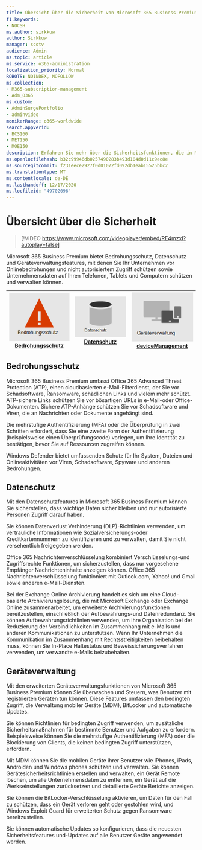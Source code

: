 ```yaml
---
title: Übersicht über die Sicherheit von Microsoft 365 Business Premium
f1.keywords:
- NOCSH
ms.author: sirkkuw
author: Sirkkuw
manager: scotv
audience: Admin
ms.topic: article
ms.service: o365-administration
localization_priority: Normal
ROBOTS: NOINDEX, NOFOLLOW
ms.collection:
- M365-subscription-management
- Adm_O365
ms.custom:
- AdminSurgePortfolio
- adminvideo
monikerRange: o365-worldwide
search.appverid:
- BCS160
- MET150
- MOE150
description: Erfahren Sie mehr über die Sicherheitsfunktionen, die in Microsoft 365 for Business enthalten sind.
ms.openlocfilehash: b32c99946db0257490283b493d104d0d11c9ec8e
ms.sourcegitcommit: f231eece2927f0d01072fd092db1eab15525bbc2
ms.translationtype: MT
ms.contentlocale: de-DE
ms.lasthandoff: 12/17/2020
ms.locfileid: "49702096"
---
```

# <a name="overview-of-security"></a>Übersicht über die Sicherheit

> [!VIDEO https://www.microsoft.com/videoplayer/embed/RE4mzxI?autoplay=false]

Microsoft 365 Business Premium bietet Bedrohungsschutz, Datenschutz und Geräteverwaltungsfeatures, mit denen Sie Ihr Unternehmen vor Onlinebedrohungen und nicht autorisiertem Zugriff schützen sowie Unternehmensdaten auf Ihren Telefonen, Tablets und Computern schützen und verwalten können.

|![Bedrohungsschutz](../media/m365-business-security-threat-protection.png)<br/>[Bedrohungsschutz](#threat-protection)|![Zusammenarbeit mit einem Client](../media/m365-business-security-data-protection.png) <br/>[Datenschutz](#data-protection) | ![Geräteverwaltung](../media/m365-business-security-device-management.png) <br/>[deviceManagement](#device-management) |
|--|--|--|

## <a name="threat-protection"></a>Bedrohungsschutz

Microsoft 365 Business Premium umfasst Office 365 Advanced Threat Protection (ATP), einen cloudbasierten e-Mail-Filterdienst, der Sie vor Schadsoftware, Ransomware, schädlichen Links und vielem mehr schützt. ATP-sichere Links schützen Sie vor bösartigen URLs in e-Mail-oder Office-Dokumenten. Sichere ATP-Anhänge schützen Sie vor Schadsoftware und Viren, die an Nachrichten oder Dokumente angehängt sind.

Die mehrstufige Authentifizierung (MFA) oder die Überprüfung in zwei Schritten erfordert, dass Sie eine zweite Form der Authentifizierung (beispielsweise einen Überprüfungscode) vorlegen, um Ihre Identität zu bestätigen, bevor Sie auf Ressourcen zugreifen können.  

Windows Defender bietet umfassenden Schutz für Ihr System, Dateien und Onlineaktivitäten vor Viren, Schadsoftware, Spyware und anderen Bedrohungen.

## <a name="data-protection"></a>Datenschutz

Mit den Datenschutzfeatures in Microsoft 365 Business Premium können Sie sicherstellen, dass wichtige Daten sicher bleiben und nur autorisierte Personen Zugriff darauf haben.

Sie können Datenverlust Verhinderung (DLP)-Richtlinien verwenden, um vertrauliche Informationen wie Sozialversicherungs-oder Kreditkartennummern zu identifizieren und zu verwalten, damit Sie nicht versehentlich freigegeben werden. 

Office 365 Nachrichtenverschlüsselung kombiniert Verschlüsselungs-und Zugriffsrechte Funktionen, um sicherzustellen, dass nur vorgesehene Empfänger Nachrichteninhalte anzeigen können. Office 365 Nachrichtenverschlüsselung funktioniert mit Outlook.com, Yahoo! und Gmail sowie anderen e-Mail-Diensten.

Bei der Exchange Online Archivierung handelt es sich um eine Cloud-basierte Archivierungslösung, die mit Microsoft Exchange oder Exchange Online zusammenarbeitet, um erweiterte Archivierungsfunktionen bereitzustellen, einschließlich der Aufbewahrungs-und Datenredundanz. Sie können Aufbewahrungsrichtlinien verwenden, um Ihre Organisation bei der Reduzierung der Verbindlichkeiten im Zusammenhang mit e-Mails und anderen Kommunikationen zu unterstützen. Wenn Ihr Unternehmen die Kommunikation im Zusammenhang mit Rechtsstreitigkeiten beibehalten muss, können Sie In-Place Haltestatus und Beweissicherungsverfahren verwenden, um verwandte e-Mails beizubehalten.

## <a name="device-management"></a>Geräteverwaltung

Mit den erweiterten Geräteverwaltungsfunktionen von Microsoft 365 Business Premium können Sie überwachen und Steuern, was Benutzer mit registrierten Geräten tun können. Diese Features umfassen den bedingten Zugriff, die Verwaltung mobiler Geräte (MDM), BitLocker und automatische Updates.

Sie können Richtlinien für bedingten Zugriff verwenden, um zusätzliche Sicherheitsmaßnahmen für bestimmte Benutzer und Aufgaben zu erfordern. Beispielsweise können Sie die mehrstufige Authentifizierung (MFA) oder die Blockierung von Clients, die keinen bedingten Zugriff unterstützen, erfordern.

Mit MDM können Sie die mobilen Geräte ihrer Benutzer wie iPhones, iPads, Androiden und Windows phones schützen und verwalten. Sie können Gerätesicherheitsrichtlinien erstellen und verwalten, ein Gerät Remote löschen, um alle Unternehmensdaten zu entfernen, ein Gerät auf die Werkseinstellungen zurücksetzen und detaillierte Geräte Berichte anzeigen. 

Sie können die BitLocker-Verschlüsselung aktivieren, um Daten für den Fall zu schützen, dass ein Gerät verloren geht oder gestohlen wird, und Windows Exploit Guard für erweiterten Schutz gegen Ransomware bereitzustellen.

Sie können automatische Updates so konfigurieren, dass die neuesten Sicherheitsfeatures und-Updates auf alle Benutzer Geräte angewendet werden. 